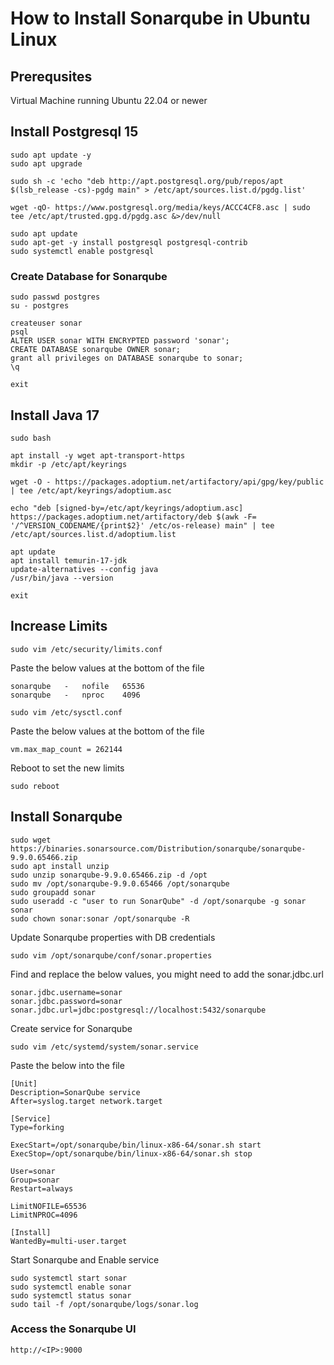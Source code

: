 # How to Install Sonarqube in Ubuntu Linux
## Prerequsites 
Virtual Machine running Ubuntu 22.04 or newer
## Install Postgresql 15
```
sudo apt update -y
sudo apt upgrade

sudo sh -c 'echo "deb http://apt.postgresql.org/pub/repos/apt $(lsb_release -cs)-pgdg main" > /etc/apt/sources.list.d/pgdg.list'

wget -qO- https://www.postgresql.org/media/keys/ACCC4CF8.asc | sudo tee /etc/apt/trusted.gpg.d/pgdg.asc &>/dev/null

sudo apt update
sudo apt-get -y install postgresql postgresql-contrib
sudo systemctl enable postgresql
```
### Create Database for Sonarqube
```
sudo passwd postgres
su - postgres

createuser sonar
psql 
ALTER USER sonar WITH ENCRYPTED password 'sonar';
CREATE DATABASE sonarqube OWNER sonar;
grant all privileges on DATABASE sonarqube to sonar;
\q

exit
```
## Install Java 17
```
sudo bash

apt install -y wget apt-transport-https
mkdir -p /etc/apt/keyrings

wget -O - https://packages.adoptium.net/artifactory/api/gpg/key/public | tee /etc/apt/keyrings/adoptium.asc

echo "deb [signed-by=/etc/apt/keyrings/adoptium.asc] https://packages.adoptium.net/artifactory/deb $(awk -F= '/^VERSION_CODENAME/{print$2}' /etc/os-release) main" | tee /etc/apt/sources.list.d/adoptium.list

apt update
apt install temurin-17-jdk
update-alternatives --config java
/usr/bin/java --version

exit 
```
## Increase Limits
```
sudo vim /etc/security/limits.conf
```
Paste the below values at the bottom of the file
```
sonarqube   -   nofile   65536
sonarqube   -   nproc    4096
```
```
sudo vim /etc/sysctl.conf
```
Paste the below values at the bottom of the file
```
vm.max_map_count = 262144
```
Reboot to set the new limits
```
sudo reboot
```
## Install Sonarqube 
```
sudo wget https://binaries.sonarsource.com/Distribution/sonarqube/sonarqube-9.9.0.65466.zip
sudo apt install unzip
sudo unzip sonarqube-9.9.0.65466.zip -d /opt
sudo mv /opt/sonarqube-9.9.0.65466 /opt/sonarqube
sudo groupadd sonar
sudo useradd -c "user to run SonarQube" -d /opt/sonarqube -g sonar sonar
sudo chown sonar:sonar /opt/sonarqube -R
```
Update Sonarqube properties with DB credentials
```
sudo vim /opt/sonarqube/conf/sonar.properties
```
Find and replace the below values, you might need to add the sonar.jdbc.url
```
sonar.jdbc.username=sonar
sonar.jdbc.password=sonar
sonar.jdbc.url=jdbc:postgresql://localhost:5432/sonarqube
```
Create service for Sonarqube
```
sudo vim /etc/systemd/system/sonar.service
```
Paste the below into the file
```
[Unit]
Description=SonarQube service
After=syslog.target network.target

[Service]
Type=forking

ExecStart=/opt/sonarqube/bin/linux-x86-64/sonar.sh start
ExecStop=/opt/sonarqube/bin/linux-x86-64/sonar.sh stop

User=sonar
Group=sonar
Restart=always

LimitNOFILE=65536
LimitNPROC=4096

[Install]
WantedBy=multi-user.target
```
Start Sonarqube and Enable service
```
sudo systemctl start sonar
sudo systemctl enable sonar
sudo systemctl status sonar
sudo tail -f /opt/sonarqube/logs/sonar.log
```
### Access the Sonarqube UI
```
http://<IP>:9000
```
